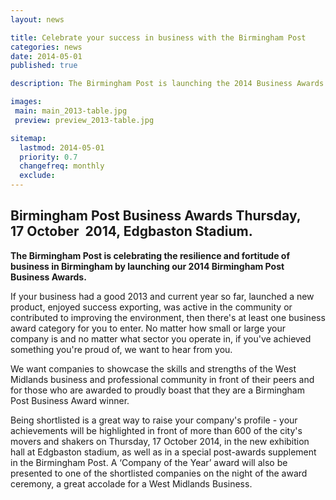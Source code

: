 ```yaml
---
layout: news

title: Celebrate your success in business with the Birmingham Post
categories: news
date: 2014-05-01
published: true

description: The Birmingham Post is launching the 2014 Business Awards.

images:
 main: main_2013-table.jpg
 preview: preview_2013-table.jpg

sitemap:
  lastmod: 2014-05-01
  priority: 0.7
  changefreq: monthly
  exclude:
---
```


## Birmingham&nbsp;Post Business&nbsp;Awards Thursday, 17&nbsp;October &nbsp;2014, Edgbaston&nbsp;Stadium.

**The Birmingham Post is celebrating the resilience and fortitude of business in Birmingham by launching our 2014 Birmingham&nbsp;Post Business&nbsp;Awards.**

If your business had a good 2013 and current year so far, launched a new product, enjoyed success exporting, was active in the community or contributed to improving the environment, then there's at least one business award category for you to enter. No matter how small or large your company is and no matter what sector you operate in, if you've achieved something you're proud of, we want to hear from you.

We want companies to showcase the skills and strengths of the West Midlands business and professional community in front of their peers and for those who are awarded to proudly boast that they are a Birmingham Post Business Award winner.

Being shortlisted is a great way to raise your company's profile - your achievements will be highlighted in front of more than 600 of the city's movers and shakers on Thursday, 17&nbsp;October&nbsp;2014, in the new exhibition hall at Edgbaston stadium, as well as in a special post-awards supplement in the Birmingham Post. A &lsquo;Company of the Year&rsquo; award will also be presented to one of the shortlisted companies on the night of the award ceremony, a great accolade for a West Midlands Business.
